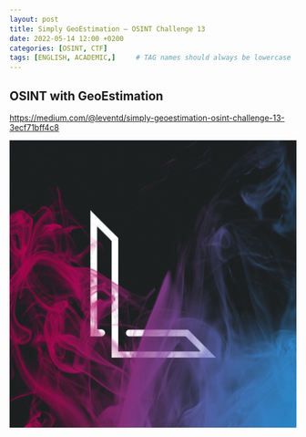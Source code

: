 ```yaml
---
layout: post
title: Simply GeoEstimation — OSINT Challenge 13
date: 2022-05-14 12:00 +0200
categories: [OSINT, CTF]
tags: [ENGLISH, ACADEMIC,]     # TAG names should always be lowercase
---
```


## OSINT with GeoEstimation
https://medium.com/@leventd/simply-geoestimation-osint-challenge-13-3ecf71bff4c8


![wo](/images/logo.jpg)
